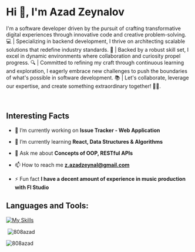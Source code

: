 
<h1>Hi 👋, I'm Azad Zeynalov</h1>
<p>I'm a software developer driven by the pursuit of crafting transformative digital experiences through innovative code and creative problem-solving. 💻 | Specializing in backend development, I thrive on architecting scalable solutions that redefine industry standards. 🚀 | Backed by a robust skill set, I excel in dynamic environments where collaboration and curiosity propel progress. 🔍 | Committed to refining my craft through continuous learning and exploration, I eagerly embrace new challenges to push the boundaries of what's possible in software development. 📚 | Let's collaborate, leverage our expertise, and create something extraordinary together! 💼✨.</p>
<br>

<h2>Interesting Facts</h2>

- 🔭 I’m currently working on **Issue Tracker - Web Application**

- 🌱 I’m currently learning **React, Data Structures & Algorithms**

- 💬 Ask me about **Concepts of OOP, RESTful APIs**

- 📫 How to reach me **z.azadzeynal@gmail.com**

- ⚡ Fun fact **I have a decent amount of experience in music production with Fl Studio**
<p align="left">
</p>


<h2 align="left">Languages and Tools:</h2>

 [![My Skills](https://skillicons.dev/icons?i=c,cpp,js,py,react,express,mongo,postgres,linux,git&perline=15)](https://skillicons.dev)



<p class="user">&nbsp;<img align="center" src="https://github-readme-stats.vercel.app/api?username=808azad&show_icons=true&locale=en" alt="808azad"/></p>

<p class="user1"><img style="display: block; margin: 0 auto;" align="center" src="https://github-readme-streak-stats.herokuapp.com/?user=808azad&" alt="808azad"</p>
